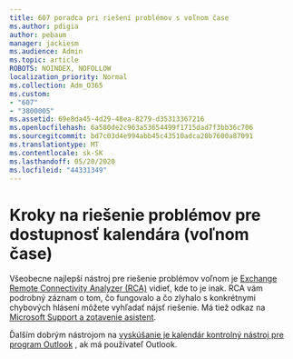 ```yaml
---
title: 607 poradca pri riešení problémov s voľnom čase
ms.author: pdigia
author: pebaum
manager: jackiesm
ms.audience: Admin
ms.topic: article
ROBOTS: NOINDEX, NOFOLLOW
localization_priority: Normal
ms.collection: Adm_O365
ms.custom:
- "607"
- "3800005"
ms.assetid: 69e8da45-4d29-48ea-8279-d35313367216
ms.openlocfilehash: 6a580de2c963a53654499f1715dad7f3bb36c706
ms.sourcegitcommit: bd7c03d4e994abb45c43510adca20b7600a87091
ms.translationtype: MT
ms.contentlocale: sk-SK
ms.lasthandoff: 05/20/2020
ms.locfileid: "44331349"
---
```

# <a name="troubleshooting-steps-for-calendar-availability-freebusy"></a>Kroky na riešenie problémov pre dostupnosť kalendára (voľnom čase)

Všeobecne najlepší nástroj pre riešenie problémov voľnom je [Exchange Remote Connectivity Analyzer (RCA)](https://testconnectivity.microsoft.com/Default.aspx?testId=freeBusy) vidieť, kde to je inak. RCA vám podrobný záznam o tom, čo fungovalo a čo zlyhalo s konkrétnymi chybových hlásení môžete vyhľadať nájsť riešenie. Má tiež odkaz na [Microsoft Support a zotavenie asistent](https://diagnostics.office.com/).

Ďalším dobrým nástrojom na [vyskúšanie je kalendár kontrolný nástroj pre program Outlook](https://www.microsoft.com/download/details.aspx?id=28786) , ak má používateľ Outlook.
